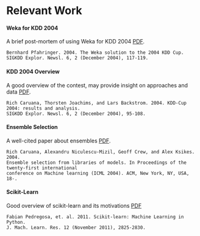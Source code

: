 # Relevant Work

#### Weka for KDD 2004

A brief post-mortem of using Weka for KDD 2004 [PDF](references/pfahringer-2004-weka-paper.pdf).

    Bernhard Pfahringer. 2004. The Weka solution to the 2004 KDD Cup. 
    SIGKDD Explor. Newsl. 6, 2 (December 2004), 117-119.

#### KDD 2004 Overview

A good overview of the contest, may provide insight on approaches and data [PDF](references/caruana-2004-results-summary.pdf).
    
    Rich Caruana, Thorsten Joachims, and Lars Backstrom. 2004. KDD-Cup 2004: results and analysis. 
    SIGKDD Explor. Newsl. 6, 2 (December 2004), 95-108.

#### Ensemble Selection

A well-cited paper about ensembles [PDF](references/caruana-2004-ensemble-selection.pdf).

    Rich Caruana, Alexandru Niculescu-Mizil, Geoff Crew, and Alex Ksikes. 2004.
    Ensemble selection from libraries of models. In Proceedings of the twenty-first international 
    conference on Machine learning (ICML 2004). ACM, New York, NY, USA, 18-.

#### Scikit-Learn

Good overview of scikit-learn and its motivations [PDF](references/pedregosa-2011-scikit.pdf)

    Fabian Pedregosa, et. al. 2011. Scikit-learn: Machine Learning in Python. 
    J. Mach. Learn. Res. 12 (November 2011), 2825-2830.
